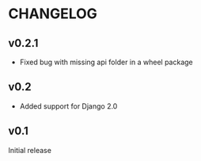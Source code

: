 # CHANGELOG

## v0.2.1

- Fixed bug with missing api folder in a wheel package

## v0.2

- Added support for Django 2.0

## v0.1

Initial release
